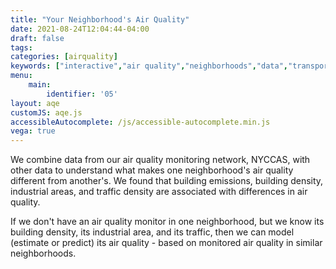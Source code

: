 ```yaml
---
title: "Your Neighborhood's Air Quality"
date: 2021-08-24T12:04:44-04:00
draft: false
tags: 
categories: [airquality]
keywords: ["interactive","air quality","neighborhoods","data","transportation","buildings","emissions","exhaust","cars","traffic"]
menu:
    main:
        identifier: '05'
layout: aqe
customJS: aqe.js
accessibleAutocomplete: /js/accessible-autocomplete.min.js
vega: true
---
```


We combine data from our air quality monitoring network, NYCCAS, with other data to understand what makes one neighborhood's air quality different from another's. We found that building emissions, building density, industrial areas, and traffic density are associated with differences in air quality.

If we don't have an air quality monitor in one neighborhood, but we know its building density, its industrial area, and its traffic, then we can model (estimate or predict) its air quality - based on monitored air quality in similar neighborhoods.

